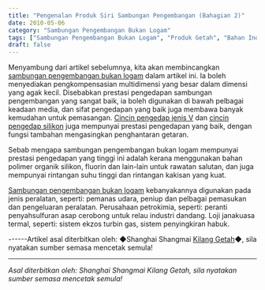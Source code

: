 ```yaml
---
title: "Pengenalan Produk Siri Sambungan Pengembangan (Bahagian 2)"
date: 2010-05-06
category: "Sambungan Pengembangan Bukan Logam"
tags: ["Sambungan Pengembangan Bukan Logam", "Produk Getah", "Bahan Industri"]
draft: false
---
```


Menyambung dari artikel sebelumnya, kita akan membincangkan [sambungan pengembangan bukan logam](http://www.smpolymer.com/feijinshupengzhangjie/) dalam artikel ini. Ia boleh menyediakan pengkompensasian multidimensi yang besar dalam dimensi yang agak kecil. Disebabkan prestasi pengedapan sambungan pengembangan yang sangat baik, ia boleh digunakan di bawah pelbagai keadaan media, dan sifat pengedapan yang baik juga membawa banyak kemudahan untuk pemasangan. [Cincin pengedap jenis V](http://www.smpolymer.com/) dan [cincin pengedap silikon](http://www.smpolymer.com/) juga mempunyai prestasi pengedapan yang baik, dengan fungsi tambahan mengasingkan penghantaran getaran.

Sebab mengapa sambungan pengembangan bukan logam mempunyai prestasi pengedapan yang tinggi ini adalah kerana menggunakan bahan polimer organik silikon, fluorin dan lain-lain untuk rawatan salutan, dan juga mempunyai rintangan suhu tinggi dan rintangan kakisan yang kuat.

[Sambungan pengembangan bukan logam](http://www.smpolymer.com/feijinshupengzhangjie/) kebanyakannya digunakan pada jenis peralatan, seperti: pemanas udara, peniup dan pelbagai pemasukan dan pengeluaran peralatan. Perusahaan petrokimia, seperti: peranti penyahsulfuran asap cerobong untuk relau industri dandang. Loji janakuasa termal, seperti: sistem ekzos turbin gas, sistem penyingkiran habuk.

------Artikel asal diterbitkan oleh: ◆Shanghai Shangmai [Kilang Getah](http://www.smpolymer.com/)◆, sila nyatakan sumber semasa mencetak semula!

---

*Asal diterbitkan oleh: Shanghai Shangmai Kilang Getah, sila nyatakan sumber semasa mencetak semula!*